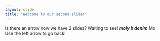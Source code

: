 ```yaml
---
layout: slide
title: "Welcome to our second slide!"
---
```

Is there an arrow now we have 2 slides? Waiting to see! ***moly b denim*** Mo
Use the left arrow to go back!
